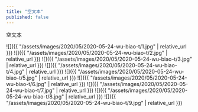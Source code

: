 ```yaml
---
title: "空文本"
published: false
---
```

空文本



![]({{ "/assets/images/2020/05/2020-05-24-wu-biao-t/1.jpg" | relative_url }})
![]({{ "/assets/images/2020/05/2020-05-24-wu-biao-t/2.jpg" | relative_url }})
![]({{ "/assets/images/2020/05/2020-05-24-wu-biao-t/3.jpg" | relative_url }})
![]({{ "/assets/images/2020/05/2020-05-24-wu-biao-t/4.jpg" | relative_url }})
![]({{ "/assets/images/2020/05/2020-05-24-wu-biao-t/5.jpg" | relative_url }})
![]({{ "/assets/images/2020/05/2020-05-24-wu-biao-t/6.jpg" | relative_url }})
![]({{ "/assets/images/2020/05/2020-05-24-wu-biao-t/7.jpg" | relative_url }})
![]({{ "/assets/images/2020/05/2020-05-24-wu-biao-t/8.jpg" | relative_url }})
![]({{ "/assets/images/2020/05/2020-05-24-wu-biao-t/9.jpg" | relative_url }})

